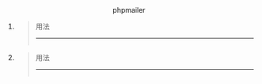 <center>phpmailer</center>


1. > 用法
   >
   > ****
   >
   > ```php
   > ```

2. > 用法
   >
   > ****
   >
   > ```php
   > ```
